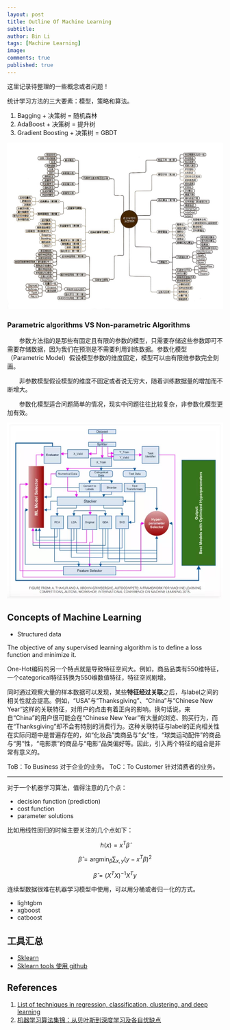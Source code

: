 ```yaml
---
layout: post
title: Outline Of Machine Learning
subtitle:
author: Bin Li
tags: [Machine Learning]
image: 
comments: true
published: true
---
```


这里记录待整理的一些概念或者问题！

统计学习方法的三大要素：模型，策略和算法。

1. Bagging + 决策树 = 随机森林
2. AdaBoost + 决策树 = 提升树
3. Gradient Boosting + 决策树 = GBDT

![Scan Jun 19, 2019 at 8.29 P](/img/media/Scan%20Jun%2019,%202019%20at%208.29%20PM.jpg)


### Parametric algorithms VS Non-parametric Algorithms
　　参数方法指的是那些有固定且有限的参数的模型，只需要存储这些参数即可不需要存储数据，因为我们在预测是不需要利用训练数据。参数化模型（Parametric Model）假设模型参数的维度固定，模型可以由有限维参数完全刻画。

　　非参数模型假设模型的维度不固定或者说无穷大，随着训练数据量的增加而不断增大。

　　参数化模型适合问题简单的情况，现实中问题往往比较复杂，非参数化模型更加有效。


![](/img/media/15586905041983.jpg)


## Concepts of Machine Learning
* Structured data

The objective of any supervised learning algorithm is to define a loss function and minimize it. 

One-Hot编码的另一个特点就是导致特征空间大。例如，商品品类有550维特征，一个categorical特征转换为550维数值特征，特征空间剧增。

同时通过观察大量的样本数据可以发现，某些**特征经过关联**之后，与label之间的相关性就会提高。例如，“USA”与“Thanksgiving”、“China”与“Chinese New Year”这样的关联特征，对用户的点击有着正向的影响。换句话说，来自“China”的用户很可能会在“Chinese New Year”有大量的浏览、购买行为，而在“Thanksgiving”却不会有特别的消费行为。这种关联特征与label的正向相关性在实际问题中是普遍存在的，如“化妆品”类商品与“女”性，“球类运动配件”的商品与“男”性，“电影票”的商品与“电影”品类偏好等。因此，引入两个特征的组合是非常有意义的。

ToB：To Business 对于企业的业务。
ToC：To Customer 针对消费者的业务。

---

对于一个机器学习算法，值得注意的几个点：
* decision function (prediction)
* cost function
* parameter solutions

比如用线性回归的时候主要关注的几个点如下：

$$
h ( x ) = x ^ { T } \hat { \beta }
$$

$$
\hat { \beta } = \operatorname { argmin } _ { \beta } \sum _ { x , y } \left( y - x ^ { T } \beta \right) ^ { 2 }
$$

$$
\hat { \beta } = \left( X ^ { T } X \right) ^ { - 1 } X ^ { T } y
$$



连续型数据很难在机器学习模型中使用，可以用分桶或者归一化的方式。

* lightgbm
* xgboost
* catboost

## 工具汇总
* [Sklearn](https://scikit-learn.org/stable/modules/classes.html)
* [Sklearn tools 使用 github](https://github.com/renxingkai/Sklearn_MachineLearining)

## References
1. [List of techniques in regression, classification, clustering, and deep learning](https://www.linkedin.com/pulse/list-techniques-regression-classification-clustering-deep-weili-zhang/)
2. [机器学习算法集锦：从贝叶斯到深度学习及各自优缺点](https://zhuanlan.zhihu.com/p/25327755)